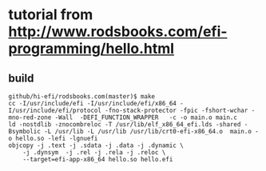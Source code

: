 # tutorial from http://www.rodsbooks.com/efi-programming/hello.html

## build

    github/hi-efi/rodsbooks.com(master)$ make
    cc -I/usr/include/efi -I/usr/include/efi/x86_64 -I/usr/include/efi/protocol -fno-stack-protector -fpic -fshort-wchar -mno-red-zone -Wall  -DEFI_FUNCTION_WRAPPER   -c -o main.o main.c
    ld -nostdlib -znocombreloc -T /usr/lib/elf_x86_64_efi.lds -shared -Bsymbolic -L /usr/lib -L /usr/lib /usr/lib/crt0-efi-x86_64.o  main.o -o hello.so -lefi -lgnuefi
    objcopy -j .text -j .sdata -j .data -j .dynamic \
	    -j .dynsym  -j .rel -j .rela -j .reloc \
	    --target=efi-app-x86_64 hello.so hello.efi

